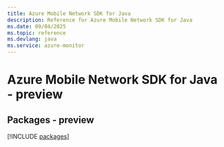 ```yaml
---
title: Azure Mobile Network SDK for Java
description: Reference for Azure Mobile Network SDK for Java
ms.date: 09/04/2025
ms.topic: reference
ms.devlang: java
ms.service: azure-monitor
---
```

# Azure Mobile Network SDK for Java - preview
## Packages - preview
[!INCLUDE [packages](mobile-network-index.md)]